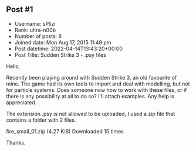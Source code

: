 ## Post #1
- Username: sPlizi
- Rank: ultra-n00b
- Number of posts: 8
- Joined date: Mon Aug 17, 2015 11:49 pm
- Post datetime: 2022-04-14T13:43:20+00:00
- Post Title: Sudden Strike 3 - .psy files

Hello,


Recently been playing around with Sudden Strike 3, an old favourite of mine. The game had its own tools to import and deal with modelling, but not for particle systems. Does someone now how to work with these files, or if there is any possibility at all to do so? I'll attach examples. Any help is appreciated.

The extension .psy is not allowed to be uploaded, I used a zip file that contains a folder with 2 files.


 fire_small_01.zip
(4.27 KiB) Downloaded 15 times


Thanks.
